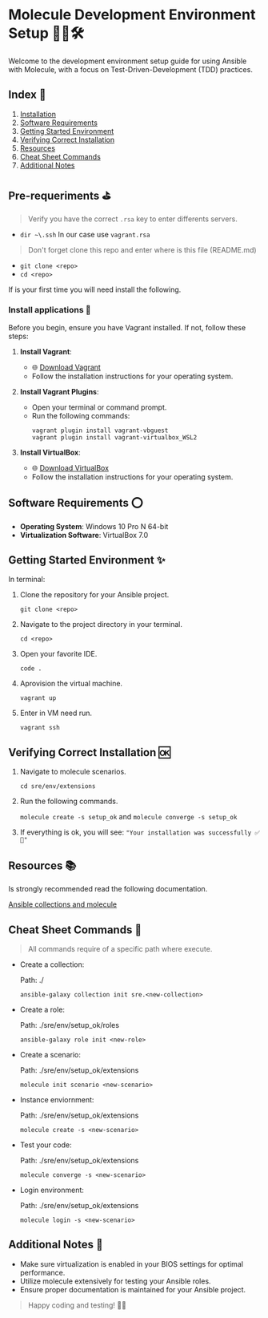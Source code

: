 # Molecule Development Environment Setup 👨‍💻🛠️

Welcome to the development environment setup guide for using Ansible with Molecule, with a focus on Test-Driven-Development (TDD) practices.

## Index 📑

1. [Installation](#install-applications-🔽)
2. [Software Requirements](#software-requirements-⭕)
3. [Getting Started Environment](#getting-started-environment-✨)
4. [Verifying Correct Installation](#verifying-correct-installation-🆗)
5. [Resources](#resources-📚)
6. [Cheat Sheet Commands](#cheat-sheet-commands-📃)
7. [Additional Notes](#additional-notes-📝)

## Pre-requeriments ⛳

> Verify you have the correct `.rsa` key to enter differents servers.

- `dir ~\.ssh` In our case use `vagrant.rsa`

> Don't forget clone this repo and enter where is this file (README.md)

- `git clone <repo>`
- `cd <repo>`

If is your first time you will need install the following.

### Install applications 🔽

Before you begin, ensure you have Vagrant installed. If not, follow these steps:

1. **Install Vagrant**:
   - 🌐 [Download Vagrant](https://www.vagrantup.com/downloads)
   - Follow the installation instructions for your operating system.

2. **Install Vagrant Plugins**:
   - Open your terminal or command prompt.
   - Run the following commands:
     ```
     vagrant plugin install vagrant-vbguest
     vagrant plugin install vagrant-virtualbox_WSL2
     ```

3. **Install VirtualBox**:
   - 🌐 [Download VirtualBox](https://www.virtualbox.org/wiki/Downloads)
   - Follow the installation instructions for your operating system.

## Software Requirements ⭕

- **Operating System**: Windows 10 Pro N 64-bit
- **Virtualization Software**: VirtualBox 7.0

## Getting Started Environment ✨

In terminal:

1. Clone the repository for your Ansible project.

   `git clone <repo>`

2. Navigate to the project directory in your terminal.

   `cd <repo>`

3. Open your favorite IDE.

   `code .`

4. Aprovision the virtual machine.

   `vagrant up`

5. Enter in VM need run.

   `vagrant ssh`

## Verifying Correct Installation 🆗

1. Navigate to molecule scenarios.

   `cd sre/env/extensions`

2. Run the following commands.

   `molecule create -s setup_ok` and `molecule converge -s setup_ok`

3. If everything is ok, you will see: `"Your installation was successfully ✅🍻"`

## Resources 📚

Is strongly recommended read the following documentation.

[Ansible collections and molecule](https://www.virtualbox.org/wiki/Downloads)

## Cheat Sheet Commands 📃

> All commands require of a specific path where execute.

- Create a collection: 

   Path: ./

   `ansible-galaxy collection init sre.<new-collection>`

- Create a role: 

   Path: ./sre/env/setup_ok/roles

   `ansible-galaxy role init <new-role>`

- Create a scenario: 

   Path: ./sre/env/setup_ok/extensions

   `molecule init scenario <new-scenario>`

- Instance enviornment: 

   Path: ./sre/env/setup_ok/extensions

   `molecule create -s <new-scenario>`

- Test your code:  

   Path: ./sre/env/setup_ok/extensions

   `molecule converge -s <new-scenario>`

- Login environment:

   Path: ./sre/env/setup_ok/extensions

   `molecule login -s <new-scenario>`

## Additional Notes 📝

- Make sure virtualization is enabled in your BIOS settings for optimal performance.
- Utilize molecule extensively for testing your Ansible roles.
- Ensure proper documentation is maintained for your Ansible project.

> Happy coding and testing! 🚀🔬
